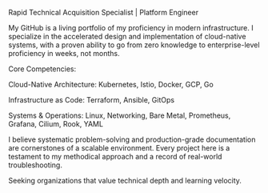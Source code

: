 Rapid Technical Acquisition Specialist | Platform Engineer

My GitHub is a living portfolio of my proficiency in modern infrastructure. I specialize in the accelerated design and implementation of cloud-native systems, with a proven ability to go from zero knowledge to enterprise-level proficiency in weeks, not months.

Core Competencies:

Cloud-Native Architecture: Kubernetes, Istio, Docker, GCP, Go

Infrastructure as Code: Terraform, Ansible, GitOps

Systems & Operations: Linux, Networking, Bare Metal, Prometheus, Grafana, Cilium, Rook, YAML

I believe systematic problem-solving and production-grade documentation are cornerstones of a scalable environment. Every project here is a testament to my methodical approach and a record of real-world troubleshooting.

Seeking organizations that value technical depth and learning velocity.
